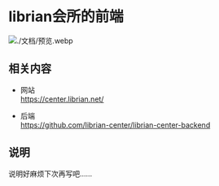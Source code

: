 # librian会所的前端

![./文档/预览.webp](./文档/预览.webp)

## 相关内容
    
+ 网站  
    <https://center.librian.net/>

+ 后端  
    <https://github.com/librian-center/librian-center-backend>

## 说明

说明好麻烦下次再写吧……
